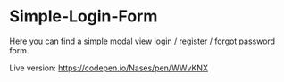 # Simple-Login-Form

Here you can find a simple modal view login / register / forgot password form.

Live version: https://codepen.io/Nases/pen/WWvKNX
